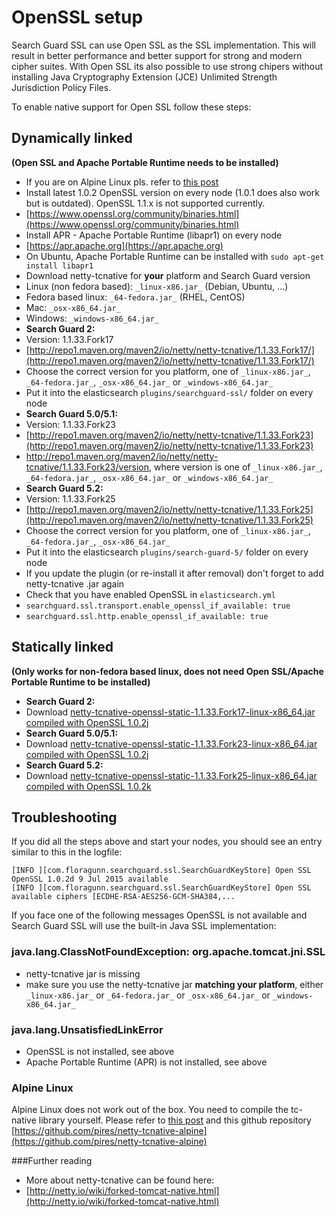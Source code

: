<!---
Copryight 2017 floragunn UG (haftungsbeschränkt)
-->

# OpenSSL setup

Search Guard SSL can use Open SSL as the SSL implementation. This will result in better performance and better support for strong and modern cipher suites. With Open SSL its also possible to use strong chipers without installing Java Cryptography Extension (JCE) Unlimited Strength Jurisdiction Policy Files. 

To enable native support for Open SSL follow these steps:

## Dynamically linked

**(Open SSL and Apache Portable Runtime needs to be installed)**

* If you are on Alpine Linux pls. refer to [this post](https://groups.google.com/forum/?utm_medium=email&utm_source=footer#!msg/search-guard/dLr4SYeDMOE/915APogFBQAJ)
* Install latest 1.0.2 OpenSSL version on every node (1.0.1 does also work but is outdated). OpenSSL 1.1.x is not supported currently.
 *  [https://www.openssl.org/community/binaries.html](https://www.openssl.org/community/binaries.html)
* Install APR - Apache Portable Runtime (libapr1) on every node
 * [https://apr.apache.org](https://apr.apache.org)
 * On Ubuntu, Apache Portable Runtime can be installed with `sudo apt-get install libapr1`
* Download netty-tcnative for **your** platform and Search Guard version
 * Linux (non fedora based): `_linux-x86.jar_` (Debian, Ubuntu, ...) 
 * Fedora based linux: `_64-fedora.jar_` (RHEL, CentOS)
 * Mac: `_osx-x86_64.jar_`
 * Windows: `_windows-x86_64.jar_`
* **Search Guard 2:**
 * Version: 1.1.33.Fork17
 * [http://repo1.maven.org/maven2/io/netty/netty-tcnative/1.1.33.Fork17/](http://repo1.maven.org/maven2/io/netty/netty-tcnative/1.1.33.Fork17/)
 * Choose the correct version for you platform, one of `_linux-x86.jar_`, `_64-fedora.jar_`, `_osx-x86_64.jar_`
 or `_windows-x86_64.jar_` 
 * Put it into the elasticsearch `plugins/searchguard-ssl/` folder on every node
* **Search Guard 5.0/5.1:**
 * Version: 1.1.33.Fork23
 * [http://repo1.maven.org/maven2/io/netty/netty-tcnative/1.1.33.Fork23](http://repo1.maven.org/maven2/io/netty/netty-tcnative/1.1.33.Fork23)
 * http://repo1.maven.org/maven2/io/netty/netty-tcnative/1.1.33.Fork23/version, where version is one of `_linux-x86.jar_`, `_64-fedora.jar_`, `_osx-x86_64.jar_`
 or `_windows-x86_64.jar_`
* **Search Guard 5.2:**
 * Version: 1.1.33.Fork25
 * [http://repo1.maven.org/maven2/io/netty/netty-tcnative/1.1.33.Fork25](http://repo1.maven.org/maven2/io/netty/netty-tcnative/1.1.33.Fork25)
 * Choose the correct version for you platform, one of `_linux-x86.jar_`, `_64-fedora.jar_`, `_osx-x86_64.jar_`
 * Put it into the elasticsearch `plugins/search-guard-5/` folder on every node 
* If you update the plugin (or re-install it after removal) don't forget to add netty-tcnative .jar again
* Check that you have enabled OpenSSL in `elasticsearch.yml`
 * `searchguard.ssl.transport.enable_openssl_if_available: true`
 * `searchguard.ssl.http.enable_openssl_if_available: true`

## Statically linked

**(Only works for non-fedora based linux, does not need Open SSL/Apache Portable Runtime to be installed)**

* **Search Guard 2:**
 * Download [netty-tcnative-openssl-static-1.1.33.Fork17-linux-x86_64.jar compiled with OpenSSL 1.0.2j
](https://github.com/floragunncom/sg-assets/blob/master/netty-tcnative-openssl-static-linux-x86_64/102k/netty-tcnative-openssl-static-1.1.33.Fork17-linux-x86_64.jar?raw=true) 
* **Search Guard 5.0/5.1:**
 * Download [netty-tcnative-openssl-static-1.1.33.Fork23-linux-x86_64.jar compiled with OpenSSL 1.0.2j
](https://github.com/floragunncom/sg-assets/blob/master/netty-tcnative-openssl-static-linux-x86_64/102k/netty-tcnative-openssl-static-1.1.33.Fork23-linux-x86_64.jar?raw=true)
* **Search Guard 5.2:**
 * Download [netty-tcnative-openssl-static-1.1.33.Fork25-linux-x86_64.jar compiled with OpenSSL 1.0.2k
](https://github.com/floragunncom/sg-assets/blob/master/netty-tcnative-openssl-static-linux-x86_64/102k/netty-tcnative-openssl-static-1.1.33.Fork25-linux-x86_64.jar?raw=true)

## Troubleshooting 

If you did all the steps above and start your nodes, you should see an entry similar to this in the logfile:

```
[INFO ][com.floragunn.searchguard.ssl.SearchGuardKeyStore] Open SSL OpenSSL 1.0.2d 9 Jul 2015 available
[INFO ][com.floragunn.searchguard.ssl.SearchGuardKeyStore] Open SSL available ciphers [ECDHE-RSA-AES256-GCM-SHA384,...
```

If you face one of the following messages OpenSSL is not available and Search Guard SSL will use the built-in Java SSL implementation:

### java.lang.ClassNotFoundException: org.apache.tomcat.jni.SSL
* netty-tcnative jar is missing
* make sure you use the netty-tcnative jar **matching your platform**, either `_linux-x86.jar_` or `_64-fedora.jar_` or `_osx-x86_64.jar_` or `_windows-x86_64.jar_` 

### java.lang.UnsatisfiedLinkError
* OpenSSL is not installed, see above
* Apache Portable Runtime (APR) is not installed, see above

### Alpine Linux
Alpine Linux does not work out of the box. You need to compile the tc-native library yourself. Please refer to [this post](https://groups.google.com/forum/?utm_medium=email&utm_source=footer#!msg/search-guard/dLr4SYeDMOE/915APogFBQAJ) and this github repository [https://github.com/pires/netty-tcnative-alpine](https://github.com/pires/netty-tcnative-alpine)

###Further reading
* More about netty-tcnative can be found here: 
 * [http://netty.io/wiki/forked-tomcat-native.html](http://netty.io/wiki/forked-tomcat-native.html)